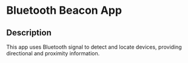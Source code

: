 # Bluetooth Beacon App

## Description

This app uses Bluetooth signal to detect and locate devices, providing directional and proximity information. 

